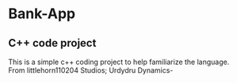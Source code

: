 # Bank-App
## C++ code project
This is a simple c++ coding project to help familiarize the language. \
From littlehorn110204 Studios; Urdydru Dynamics-

